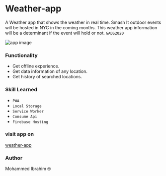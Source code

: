 # Weather-app
A Weather app that shows the weather in real time. 
Smash It outdoor events will be hosted in NYC in the coming months. This weather app information will be a determinant if the event will hold or not. ```GADS2020```

![app image](https://res.cloudinary.com/project-s/image/upload/v1599765367/weather_app_qrcluc.png)


### Functionality
* Get offline experience.
* Get data information of any location.
* Get history of searched locations.


### Skill Learned
* ```PWA``` 
* ```Local Storage```
* ```Service Worker```
* ```Consume Api```
* ```Firebase Hosting```

### visit app on
[weather-app](https://weather-app-8c536.web.app/)

### Author
Mohammed Ibrahim :nerd_face:
